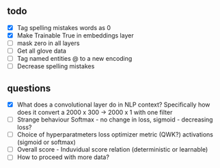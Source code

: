 ## todo
- [x] Tag spelling mistakes words as 0
- [x] Make Trainable True in embeddings layer
- [ ] mask zero in all layers
- [ ] Get all glove data
- [ ] Tag named entities @ to a new encoding
- [ ] Decrease spelling mistakes

## questions

- [x] What does a convolutional layer do in NLP context? Specifically how does it convert a 2000 x 300 -> 2000 x 1 with one filter
- [ ] Strange behaviour Softmax - no change in loss, sigmoid - decreasing loss?
- [ ] Choice of hyperparatmeters loss optimizer metric (QWK?) activations (sigmoid or softmax)
- [ ] Overall score - Induvidual score relation (deterministic or learnable)
- [ ] How to proceed with more data?
